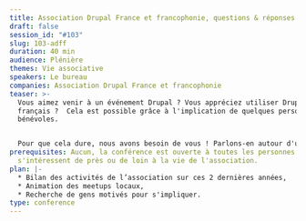 ```yaml
---
title: Association Drupal France et francophonie, questions & réponses
draft: false
session_id: "#103"
slug: 103-adff
duration: 40 min
audience: Plénière
themes: Vie associative
speakers: Le bureau
companies: Association Drupal France et francophonie
teaser: >-
  Vous aimez venir à un événement Drupal ? Vous appréciez utiliser Drupal en
  français ?  Cela est possible grâce à l'implication de quelques personnes
  bénévoles. 


  Pour que cela dure, nous avons besoin de vous ! Parlons-en autour d'une table et nous répondrons à vos questions sur la vie de l'association.
prerequisites: Aucun, la conférence est ouverte à toutes les personnes qui
  s'intéressent de près ou de loin à la vie de l'association.
plan: |-
  * Bilan des activités de l’association sur ces 2 dernières années,
  * Animation des meetups locaux,
  * Recherche de gens motivés pour s'impliquer.
type: conference
---
```

